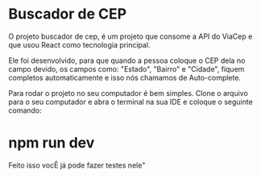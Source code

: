 # Buscador de CEP

O projeto buscador de cep, é um projeto que consome a API do ViaCep e que usou React como tecnologia principal.

Ele foi desenvolvido, para que quando a pessoa coloque o CEP dela no campo devido, os campos como: "Estado", "Bairro" e "Cidade", fiquem completos automaticamente e isso nós chamamos de Auto-complete.

Para rodar o projeto no seu computador é bem simples. Clone o arquivo para o seu computador e abra o terminal na sua IDE e coloque o seguinte comando:

# npm run dev

Feito isso vocÊ já pode fazer testes nele"
